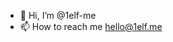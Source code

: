 - 👋 Hi, I’m @1elf-me
- 📫 How to reach me hello@1elf.me

<!---
1elf-me/1elf-me is a ✨ special ✨ repository because its `README.md` (this file) appears on your GitHub profile.
You can click the Preview link to take a look at your changes.
--->
